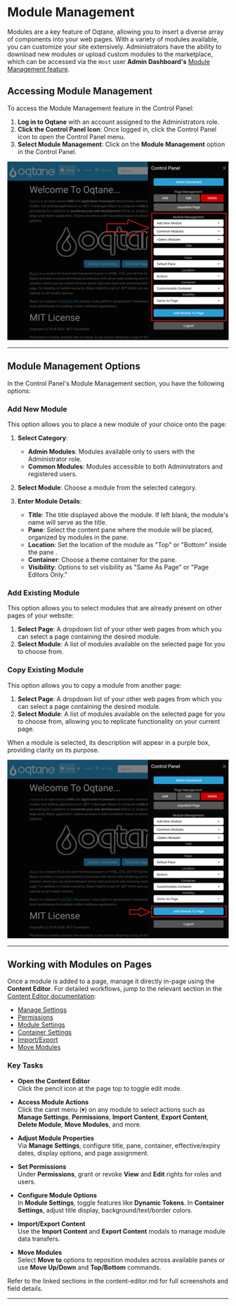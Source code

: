 # Module Management

Modules are a key feature of Oqtane, allowing you to insert a diverse array of components into your web pages.
With a variety of modules available, you can customize your site extensively.
Administrators have the ability to download new modules or upload custom modules to the marketplace,
which can be accessed via the `Host` user **Admin Dashboard's** [Module Management feature](../system/module-management.md).

## Accessing Module Management

To access the Module Management feature in the Control Panel:

1. **Log in to Oqtane** with an account assigned to the Administrators role.
2. **Click the Control Panel Icon**: Once logged in, click the Control Panel icon to open the Control Panel menu.
3. **Select Module Management**: Click on the **Module Management** option in the Control Panel.

![Control Panel Module Management](./assets/control-panel-module-management.png)

---

## Module Management Options

In the Control Panel's Module Management section, you have the following options:

### Add New Module

This option allows you to place a new module of your choice onto the page:

1. **Select Category**:
   - **Admin Modules**: Modules available only to users with the Administrator role.
   - **Common Modules**: Modules accessible to both Administrators and registered users.

2. **Select Module**: Choose a module from the selected category.

3. **Enter Module Details**:
   - **Title**: The title displayed above the module. If left blank, the module's name will serve as the title.
   - **Pane**: Select the content pane where the module will be placed, organized by modules in the pane.
   - **Location**: Set the location of the module as "Top" or "Bottom" inside the pane .
   - **Container**: Choose a theme container for the pane.
   - **Visibility**: Options to set visibility as "Same As Page" or "Page Editors Only."

### Add Existing Module

This option allows you to select modules that are already present on other pages of your website:

1. **Select Page**: A dropdown list of your other web pages from which you can select a page containing the desired module.
2. **Select Module**: A list of modules available on the selected page for you to choose from.

### Copy Existing Module

This option allows you to copy a module from another page:

1. **Select Page**: A dropdown list of your other web pages from which you can select a page containing the desired module.
2. **Select Module**: A list of modules available on the selected page for you to choose from, allowing you to replicate functionality on your current page.

When a module is selected, its description will appear in a purple box, providing clarity on its purpose.

![Add Module Button](./assets/control-panel-add-module-to-page-button.png)

---

## Working with Modules on Pages

Once a module is added to a page, manage it directly in-page using the **Content Editor**.
For detailed workflows, jump to the relevant section in the [Content Editor documentation](./content-editor.md):

- [Manage Settings](./content-editor.md#manage-settings)
- [Permissions](./content-editor.md#permissions-tab)
- [Module Settings](./content-editor.md#module-settings)
- [Container Settings](./content-editor.md#container-settings-tab)
- [Import/Export](./content-editor.md#import-content)
- [Move Modules](./content-editor.md#move-modules)

### Key Tasks

- **Open the Content Editor**  
  Click the pencil icon at the page top to toggle edit mode.

- **Access Module Actions**  
  Click the caret menu (▾) on any module to select actions such as **Manage Settings**, **Permissions**, **Import Content**, **Export Content**, **Delete Module**, **Move Modules**, and more.

- **Adjust Module Properties**  
  Via **Manage Settings**, configure title, pane, container, effective/expiry dates, display options, and page assignment.

- **Set Permissions**  
  Under **Permissions**, grant or revoke **View** and **Edit** rights for roles and users.

- **Configure Module Options**  
  In **Module Settings**, toggle features like **Dynamic Tokens**. In **Container Settings**, adjust title display, background/text/border colors.

- **Import/Export Content**  
  Use the **Import Content** and **Export Content** modals to manage module data transfers.

- **Move Modules**  
  Select **Move to** options to reposition modules across available panes or use **Move Up/Down** and **Top/Bottom** commands.

Refer to the linked sections in the content-editor.md for full screenshots and field details.

---
